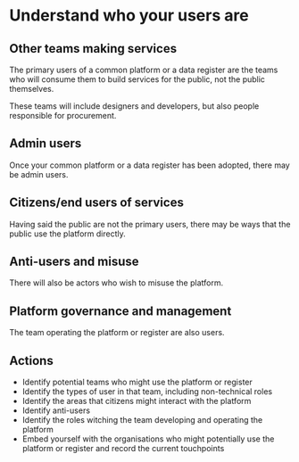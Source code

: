 <!-- TITLE: Who are the users? -->
<!-- SUBTITLE: Different types of users of platforms and their needs -->

# Understand who your users are

## Other teams making services

The primary users of a common platform or a data register are the teams who will consume them to build services for the public, not the public themselves.

These teams will include designers and developers, but also people responsible for procurement.

## Admin users

Once your common platform or a data register has been adopted, there may be admin users.

## Citizens/end users of services

Having said the public are not the primary users, there may be ways that the public use the platform directly.

## Anti-users and misuse

There will also be actors who wish to misuse the platform.

## Platform governance and management 

The team operating the platform or register are also users.

## Actions

* Identify potential teams who might use the platform or register
* Identify the types of user in that team, including non-technical roles
* Identify the areas that citizens might interact with the platform
* Identify anti-users
* Identify the roles witching the team developing and operating the platform
* Embed yourself with the organisations who might potentially use the platform or register and record the current touchpoints
